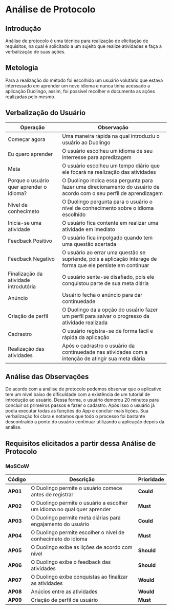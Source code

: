 # Análise de Protocolo

## Introdução

Análise de protocolo é uma técnica para realização de elicitação de requisitos, na qual é solicitado a um sujeito que realize atividades e faça a verbalização de suas ações.

## Metologia

Para a realização do método foi escolhido um usuário volutário que estava interressado em aprender um novo idioma e nunca tinha acessado a aplicação Duolingo, assim, foi possível recolher e documenta as ações realizadas pelo mesmo.

## Verbalização do Usuário

|Operação|Observação|
|--------|----------|
|Começar agora|Uma maneira rápida na qual introduziu o usuário ao Duolingo|
|Eu quero aprender| O usuário escolheu um idioma de seu interresse para apredizagem|
|Meta| O usuário escolheu um tempo diário que ele focará na realização das atividades|
|Porque o usuário quer aprender o idioma?|O Duolingo indica essa pergunta para fazer uma direcionamento do usuário de acordo com o seu perfil de aprendizagem|
|Nível de conhecimeto|O Duolingo pergunta para o usuário o nível de conhecimento sobre o idioma escolhido|
|Inicia-se uma atividade|O usuário fica contente em realizar uma atividade em imediato|
|Feedback Positivo|O usuário fica impolgado quando tem uma questão acertada|
|Feedback Negativo|O usuário ao errar uma questão se supriende, pois a aplicação interage de forma que ele persiste em continuar|
|Finalização da atividade introdutória|O usuário sente-se disafiado, pois ele conquistou parte de sua meta diária|
|Anúncio|Usuário fecha o anúncio para dar continuedade|
|Criação de perfil|O Duolingo da a opção do usuário fazer um perfil para salvar o progresso da atividade realizada|
|Cadrastro| O usuário registra-se de forma fácil e rápida da aplicação|
|Realização das atividades|Após o cadrastro o usuário da continuedade nas atividades com a intenção de atingir sua meta diária|

## Análise das Observações

De acordo com a análise de protocolo podemos observar que o aplicativo tem um nível baixo de dificuldade com a existência de um tutorial de introdução ao usuário. Dessa forma, o usuário demorou 20 minutos para concluir os primeiros passos e fazer o cadastro. Após isso o usuário já podia executar todas as funções do App e concluir mais lições. Sua verbalização foi clara  e notamos que todo o processo foi bastante descontraído a ponto do usuário continuar utilizando a aplicação depois da análise.

## Requisitos elicitados a partir dessa Análise de Protocolo

### **MoSCoW**

|Código|Descrição|Prioridade|
|------|---------|----------|
|**AP01**|O Duolingo permite o usuário comece antes de registrar|**Could**|
|**AP02**| O Duolingo permite o usuário a escolher um idioma no qual quer aprender|**Must**|
|**AP03**|O Duolingo permite meta diárias para engajamento do usuário|**Could**|
|**AP04**|O Duolingo permite escolher o nível de conhecimeto do idioma|**Must**|
|**AP05**|O Duolingo exibe as lições de acordo com nível|**Should**|
|**AP06**|O Duolingo exibe o feedback das atividades|**Should**|
|**AP07**|O Duolingo exibe conquistas ao finalizar as atividades|**Would**|
|**AP08**|Anúcios entre as atividades|**Would**|
|**AP09**|Criação de perfil de usuário|**Must**|
